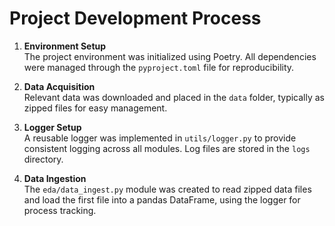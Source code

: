 # Project Development Process

1. **Environment Setup**  
   The project environment was initialized using Poetry. All dependencies were managed through the `pyproject.toml` file for reproducibility.

2. **Data Acquisition**  
   Relevant data was downloaded and placed in the `data` folder, typically as zipped files for easy management.

3. **Logger Setup**  
   A reusable logger was implemented in `utils/logger.py` to provide consistent logging across all modules. Log files are stored in the `logs` directory.

4. **Data Ingestion**  
   The `eda/data_ingest.py` module was created to read zipped data files and load the first file into a pandas DataFrame, using the logger for process tracking.